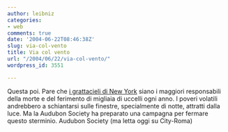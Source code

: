 ```yaml
---
author: leibniz
categories:
- web
comments: true
date: '2004-06-22T08:46:38Z'
slug: via-col-vento
title: Via col vento
url: "/2004/06/22/via-col-vento/"
wordpress_id: 3551

---
```

Questa poi. Pare che [i grattacieli di New York](https://nycaudubon.org/NYCASBirdWatch/TabHowToHelp.asp) siano i maggiori responsabili della morte e del ferimento di migliaia di uccelli ogni anno. I poveri volatili andrebbero a schiantarsi sulle finestre, specialmente di notte, attratti dalla luce. Ma la Audubon Society ha preparato una campagna per fermare questo sterminio.
Audubon Society (ma letta oggi su City-Roma)
